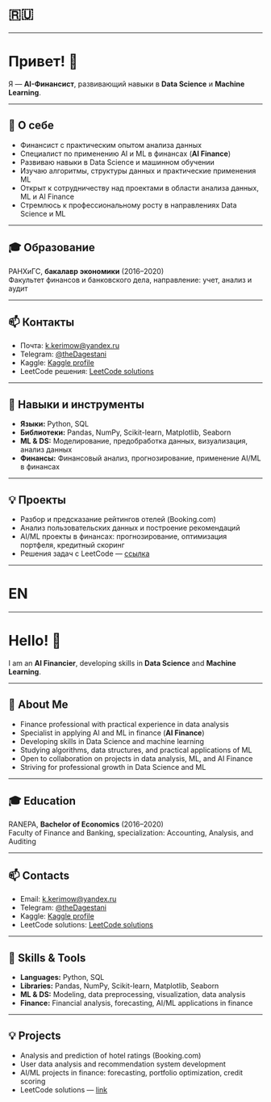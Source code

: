 # 🇷🇺 

---

# Привет! 👋

Я — **AI-Финансист**, развивающий навыки в **Data Science** и **Machine Learning**.  

---

## 🔭 О себе
- Финансист с практическим опытом анализа данных  
- Специалист по применению AI и ML в финансах (**AI Finance**)  
- Развиваю навыки в Data Science и машинном обучении  
- Изучаю алгоритмы, структуры данных и практические применения ML  
- Открыт к сотрудничеству над проектами в области анализа данных, ML и AI Finance  
- Стремлюсь к профессиональному росту в направлениях Data Science и ML  

---

## 🎓 Образование
РАНХиГС, **бакалавр экономики** (2016–2020)  
Факультет финансов и банковского дела, направление: учет, анализ и аудит

---

## 📫 Контакты
- Почта: k.kerimow@yandex.ru
- Telegram: [@theDagestani](https://t.me/theDagestani)  
- Kaggle: [Kaggle profile](https://www.kaggle.com/kerimkerimov)  
- LeetCode решения: [LeetCode solutions](https://github.com/theKerimKerimov/leetcode)

---

## 🚀 Навыки и инструменты
- **Языки:** Python, SQL  
- **Библиотеки:** Pandas, NumPy, Scikit-learn, Matplotlib, Seaborn  
- **ML & DS:** Моделирование, предобработка данных, визуализация, анализ данных  
- **Финансы:** Финансовый анализ, прогнозирование, применение AI/ML в финансах  

---

## 💡 Проекты
- Разбор и предсказание рейтингов отелей (Booking.com)  
- Анализ пользовательских данных и построение рекомендаций  
- AI/ML проекты в финансах: прогнозирование, оптимизация портфеля, кредитный скоринг  
- Решения задач с LeetCode — [ссылка](https://github.com/theKerimKerimov/leetcode)

---

# EN

---

# Hello! 👋

I am an **AI Financier**, developing skills in **Data Science** and **Machine Learning**.  

---

## 🔭 About Me
- Finance professional with practical experience in data analysis  
- Specialist in applying AI and ML in finance (**AI Finance**)  
- Developing skills in Data Science and machine learning  
- Studying algorithms, data structures, and practical applications of ML  
- Open to collaboration on projects in data analysis, ML, and AI Finance  
- Striving for professional growth in Data Science and ML  

---

## 🎓 Education
RANEPA, **Bachelor of Economics** (2016–2020)  
Faculty of Finance and Banking, specialization: Accounting, Analysis, and Auditing

---

## 📫 Contacts
- Email: k.kerimow@yandex.ru  
- Telegram: [@theDagestani](https://t.me/theDagestani)  
- Kaggle: [Kaggle profile](https://www.kaggle.com/kerimkerimov)  
- LeetCode solutions: [LeetCode solutions](https://github.com/theKerimKerimov/leetcode)

---

## 🚀 Skills & Tools
- **Languages:** Python, SQL  
- **Libraries:** Pandas, NumPy, Scikit-learn, Matplotlib, Seaborn  
- **ML & DS:** Modeling, data preprocessing, visualization, data analysis  
- **Finance:** Financial analysis, forecasting, AI/ML applications in finance  

---

## 💡 Projects
- Analysis and prediction of hotel ratings (Booking.com)  
- User data analysis and recommendation system development  
- AI/ML projects in finance: forecasting, portfolio optimization, credit scoring  
- LeetCode solutions — [link](https://github.com/theKerimKerimov/leetcode)

